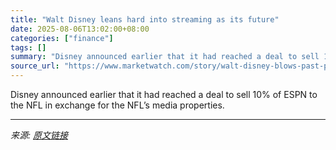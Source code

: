 ```yaml
---
title: "Walt Disney leans hard into streaming as its future"
date: 2025-08-06T13:02:00+08:00
categories: ["finance"]
tags: []
summary: "Disney announced earlier that it had reached a deal to sell 10% of ESPN to the NFL in exchange for the NFL’s media properties."
source_url: "https://www.marketwatch.com/story/walt-disney-blows-past-profit-estimates-after-inking-major-deals-with-nfl-and-wwe-93ed721e?mod=mw_rss_topstories"
---
```


Disney announced earlier that it had reached a deal to sell 10% of ESPN to the NFL in exchange for the NFL’s media properties.

---

*来源: [原文链接](https://www.marketwatch.com/story/walt-disney-blows-past-profit-estimates-after-inking-major-deals-with-nfl-and-wwe-93ed721e?mod=mw_rss_topstories)*
